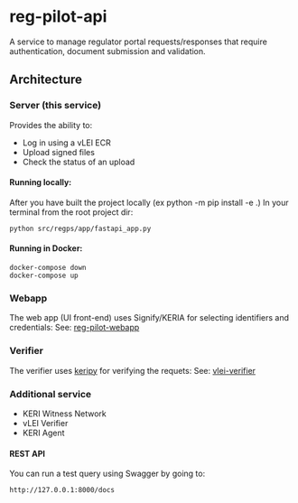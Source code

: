 # reg-pilot-api
A service to manage regulator portal requests/responses that require authentication, document submission and validation. 

## Architecture

### Server (this service)
Provides the ability to:
* Log in using a vLEI ECR
* Upload signed files
* Check the status of an upload

#### Running locally:
After you have built the project locally (ex python -m pip install -e .)
In your terminal from the root project dir:

``` 
python src/regps/app/fastapi_app.py 
```

#### Running in Docker:
```
docker-compose down
docker-compose up
```

### Webapp
The web app (UI front-end) uses Signify/KERIA for selecting identifiers and credentials:
See: [reg-pilot-webapp](https://github.com/GLEIF-IT/reg-pilot-webapp)

### Verifier
The verifier uses [keripy](https://github.com/WebOfTRust/keripy) for verifying the requets:
See: [vlei-verifier](https://github.com/GLEIF-IT/vlei-verifier)

### Additional service
* KERI Witness Network
* vLEI Verifier
* KERI Agent

#### REST API
 You can run a test query using Swagger by going to:
 ```
 http://127.0.0.1:8000/docs
 ```

